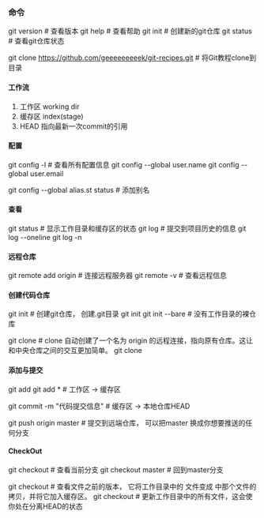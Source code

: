 ### 命令

git version         # 查看版本
git help            # 查看帮助
git init            # 创建新的git仓库
git status          # 查看git仓库状态

git clone https://github.com/geeeeeeeeek/git-recipes.git    # 将Git教程clone到目录


#### 工作流
1. 工作区 working dir
2. 缓存区 index(stage)
3. HEAD  指向最新一次commit的引用

#### 配置

git config -l       # 查看所有配置信息
git config --global user.name <name>
git config --global user.email <email>

git config --global alias.st status # 添加别名

#### 查看
git status          # 显示工作目录和缓存区的状态
git log             # 提交到项目历史的信息
git log --oneline
git log -n <limit>

#### 远程仓库
git remote add origin <server>  # 连接远程服务器
git remote -v                   # 查看远程信息

#### 创建代码仓库
git init        # 创建git仓库， 创建.git目录
git init <directory>
git init --bare <directory>     # 没有工作目录的裸仓库

git clone <repo>    # clone 自动创建了一个名为 origin 的远程连接，指向原有仓库。这让和中央仓库之间的交互更加简单。
git clone <repo> <directory>

#### 添加与提交
git add <filename>
git add *                       # 工作区 -> 缓存区

git commit -m "代码提交信息"      # 缓存区 -> 本地仓库HEAD 

git push origin master          # 提交到远端仓库， 可以把master 换成你想要推送的任何分支


#### CheckOut
git checkout                    # 查看当前分支
git checkout master             # 回到master分支

git checkout <commit> <file>    # 查看文件之前的版本， 它将工作目录中的 <file> 文件变成 <commit> 中那个文件的拷贝，并将它加入缓存区。
git checkout <commit>           # 更新工作目录中的所有文件，这会使你处在分离HEAD的状态

